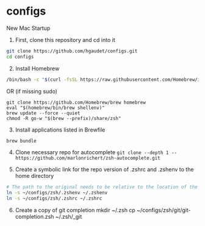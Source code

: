 # configs

New Mac Startup

1. First, clone this repository and cd into it

``` bash
git clone https://github.com/hgaudet/configs.git
cd configs
```


2. Install Homebrew

``` bash
/bin/bash -c "$(curl -fsSL https://raw.githubusercontent.com/Homebrew/install/HEAD/install.sh)"
```
OR (if missing sudo)
```
git clone https://github.com/Homebrew/brew homebrew
eval "$(homebrew/bin/brew shellenv)"
brew update --force --quiet
chmod -R go-w "$(brew --prefix)/share/zsh"
```

3. Install applications listed in Brewfile

``` bash
brew bundle
```

4. Clone necessary repo for autocomplete
```git clone --depth 1 -- https://github.com/marlonrichert/zsh-autocomplete.git```

5. Create a symbolic link for the repo version of .zshrc and .zshenv to the home directory

``` bash
# The path to the original needs to be relative to the location of the symbolic link, so be explicit
ln -s ~/configs/zsh/.zshenv ~/.zshenv
ln -s ~/configs/zsh/.zshrc ~/.zshrc
```

6. Create a copy of git completion
mkdir ~/.zsh
cp ~/configs/zsh/git/git-completion.zsh ~/.zsh/_git